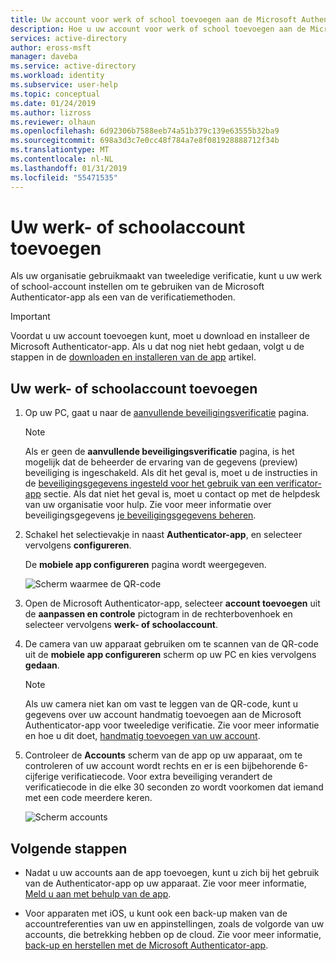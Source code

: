 ```yaml
---
title: Uw account voor werk of school toevoegen aan de Microsoft Authenticator-app - Azure Active Directory | Microsoft Docs
description: Hoe u uw account voor werk of school toevoegen aan de Microsoft Authenticator-app voor tweeledige verificatie.
services: active-directory
author: eross-msft
manager: daveba
ms.service: active-directory
ms.workload: identity
ms.subservice: user-help
ms.topic: conceptual
ms.date: 01/24/2019
ms.author: lizross
ms.reviewer: olhaun
ms.openlocfilehash: 6d92306b7588eeb74a51b379c139e63555b32ba9
ms.sourcegitcommit: 698a3d3c7e0cc48f784a7e8f081928888712f34b
ms.translationtype: MT
ms.contentlocale: nl-NL
ms.lasthandoff: 01/31/2019
ms.locfileid: "55471535"
---
```

# <a name="add-your-work-or-school-account"></a>Uw werk- of schoolaccount toevoegen
Als uw organisatie gebruikmaakt van tweeledige verificatie, kunt u uw werk of school-account instellen om te gebruiken van de Microsoft Authenticator-app als een van de verificatiemethoden.

>[!Important]
>Voordat u uw account toevoegen kunt, moet u download en installeer de Microsoft Authenticator-app. Als u dat nog niet hebt gedaan, volgt u de stappen in de [downloaden en installeren van de app](microsoft-authenticator-app-how-to.md) artikel.

## <a name="add-your-work-or-school-account"></a>Uw werk- of schoolaccount toevoegen

1. Op uw PC, gaat u naar de [aanvullende beveiligingsverificatie](https://aka.ms/mfasetup) pagina.

    >[!Note]
    >Als er geen de **aanvullende beveiligingsverificatie** pagina, is het mogelijk dat de beheerder de ervaring van de gegevens (preview) beveiliging is ingeschakeld. Als dit het geval is, moet u de instructies in de [beveiligingsgegevens ingesteld voor het gebruik van een verificator-app](security-info-setup-auth-app.md) sectie. Als dat niet het geval is, moet u contact op met de helpdesk van uw organisatie voor hulp. Zie voor meer informatie over beveiligingsgegevens [je beveiligingsgegevens beheren](security-info-manage-settings.md).

2. Schakel het selectievakje in naast **Authenticator-app**, en selecteer vervolgens **configureren**.

    De **mobiele app configureren** pagina wordt weergegeven.
    
    ![Scherm waarmee de QR-code](./media/microsoft-authenticator-app-how-to/auth-app-barcode.png)

3. Open de Microsoft Authenticator-app, selecteer **account toevoegen** uit de **aanpassen en controle** pictogram in de rechterbovenhoek en selecteer vervolgens **werk- of schoolaccount**.

4. De camera van uw apparaat gebruiken om te scannen van de QR-code uit de **mobiele app configureren** scherm op uw PC en kies vervolgens **gedaan**.

    >[!Note]
    >Als uw camera niet kan om vast te leggen van de QR-code, kunt u gegevens over uw account handmatig toevoegen aan de Microsoft Authenticator-app voor tweeledige verificatie. Zie voor meer informatie en hoe u dit doet, [handmatig toevoegen van uw account](microsoft-authenticator-app-add-account-manual.md).

5. Controleer de **Accounts** scherm van de app op uw apparaat, om te controleren of uw account wordt rechts en er is een bijbehorende 6-cijferige verificatiecode. Voor extra beveiliging verandert de verificatiecode in die elke 30 seconden zo wordt voorkomen dat iemand met een code meerdere keren.

    ![Scherm accounts](./media/microsoft-authenticator-app-how-to/auth-app-accounts.png)

## <a name="next-steps"></a>Volgende stappen

- Nadat u uw accounts aan de app toevoegen, kunt u zich bij het gebruik van de Authenticator-app op uw apparaat. Zie voor meer informatie, [Meld u aan met behulp van de app](microsoft-authenticator-app-phone-signin-faq.md).

- Voor apparaten met iOS, u kunt ook een back-up maken van de accountreferenties van uw en appinstellingen, zoals de volgorde van uw accounts, die betrekking hebben op de cloud. Zie voor meer informatie, [back-up en herstellen met de Microsoft Authenticator-app](microsoft-authenticator-app-backup-and-recovery.md).
